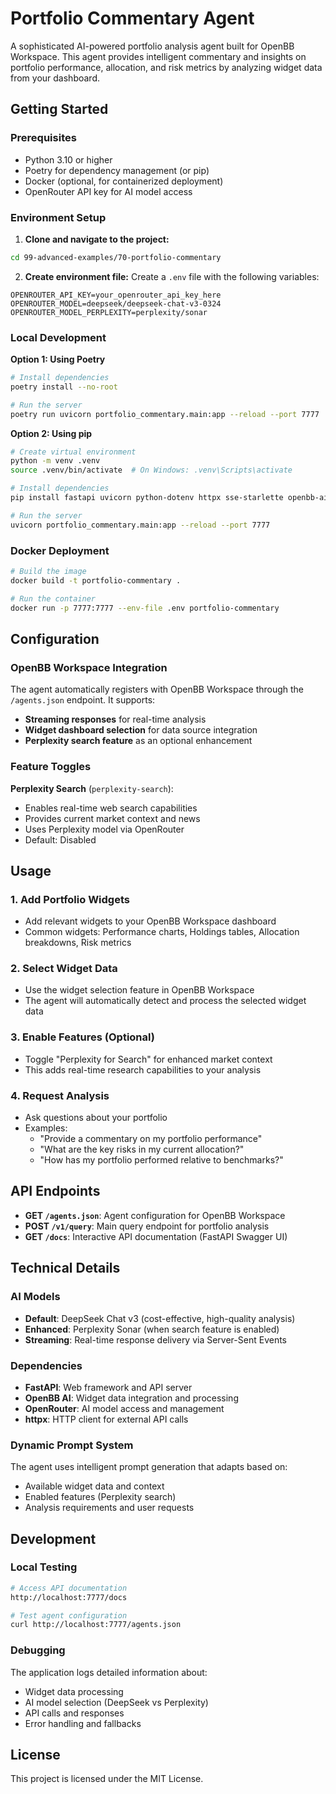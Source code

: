 # Portfolio Commentary Agent

A sophisticated AI-powered portfolio analysis agent built for OpenBB Workspace. This agent provides intelligent commentary and insights on portfolio performance, allocation, and risk metrics by analyzing widget data from your dashboard.

## Getting Started

### Prerequisites

- Python 3.10 or higher
- Poetry for dependency management (or pip)
- Docker (optional, for containerized deployment)
- OpenRouter API key for AI model access

### Environment Setup

1. **Clone and navigate to the project:**
```bash
cd 99-advanced-examples/70-portfolio-commentary
```

2. **Create environment file:**
Create a `.env` file with the following variables:
```env
OPENROUTER_API_KEY=your_openrouter_api_key_here
OPENROUTER_MODEL=deepseek/deepseek-chat-v3-0324
OPENROUTER_MODEL_PERPLEXITY=perplexity/sonar
```

### Local Development

**Option 1: Using Poetry**
```bash
# Install dependencies
poetry install --no-root

# Run the server
poetry run uvicorn portfolio_commentary.main:app --reload --port 7777
```

**Option 2: Using pip**
```bash
# Create virtual environment
python -m venv .venv
source .venv/bin/activate  # On Windows: .venv\Scripts\activate

# Install dependencies
pip install fastapi uvicorn python-dotenv httpx sse-starlette openbb-ai

# Run the server
uvicorn portfolio_commentary.main:app --reload --port 7777
```

### Docker Deployment

```bash
# Build the image
docker build -t portfolio-commentary .

# Run the container
docker run -p 7777:7777 --env-file .env portfolio-commentary
```

## Configuration

### OpenBB Workspace Integration

The agent automatically registers with OpenBB Workspace through the `/agents.json` endpoint. It supports:

- **Streaming responses** for real-time analysis
- **Widget dashboard selection** for data source integration
- **Perplexity search feature** as an optional enhancement

### Feature Toggles

**Perplexity Search** (`perplexity-search`):
- Enables real-time web search capabilities
- Provides current market context and news
- Uses Perplexity model via OpenRouter
- Default: Disabled

## Usage

### 1. **Add Portfolio Widgets**
- Add relevant widgets to your OpenBB Workspace dashboard
- Common widgets: Performance charts, Holdings tables, Allocation breakdowns, Risk metrics

### 2. **Select Widget Data**
- Use the widget selection feature in OpenBB Workspace
- The agent will automatically detect and process the selected widget data

### 3. **Enable Features (Optional)**
- Toggle "Perplexity for Search" for enhanced market context
- This adds real-time research capabilities to your analysis

### 4. **Request Analysis**
- Ask questions about your portfolio
- Examples:
  - "Provide a commentary on my portfolio performance"
  - "What are the key risks in my current allocation?"
  - "How has my portfolio performed relative to benchmarks?"

## API Endpoints

- **GET `/agents.json`**: Agent configuration for OpenBB Workspace
- **POST `/v1/query`**: Main query endpoint for portfolio analysis
- **GET `/docs`**: Interactive API documentation (FastAPI Swagger UI)

## Technical Details

### AI Models
- **Default**: DeepSeek Chat v3 (cost-effective, high-quality analysis)
- **Enhanced**: Perplexity Sonar (when search feature is enabled)
- **Streaming**: Real-time response delivery via Server-Sent Events

### Dependencies
- **FastAPI**: Web framework and API server
- **OpenBB AI**: Widget data integration and processing
- **OpenRouter**: AI model access and management
- **httpx**: HTTP client for external API calls

### Dynamic Prompt System
The agent uses intelligent prompt generation that adapts based on:
- Available widget data and context
- Enabled features (Perplexity search)
- Analysis requirements and user requests

## Development

### Local Testing
```bash
# Access API documentation
http://localhost:7777/docs

# Test agent configuration
curl http://localhost:7777/agents.json
```

### Debugging
The application logs detailed information about:
- Widget data processing
- AI model selection (DeepSeek vs Perplexity)
- API calls and responses
- Error handling and fallbacks

## License

This project is licensed under the MIT License.